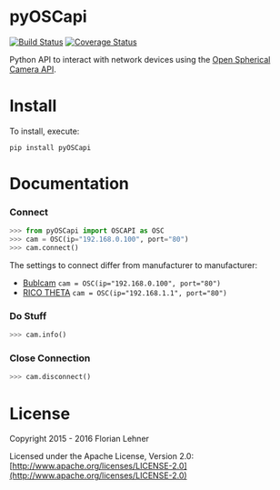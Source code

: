 pyOSCapi
========
[![Build Status](https://api.travis-ci.org/florianl/pyOSCapi.svg?branch=master)](https://travis-ci.org/florianl/pyOSCapi) [![Coverage Status](https://coveralls.io/repos/florianl/pyOSCapi/badge.svg?branch=master&service=github)](https://coveralls.io/github/florianl/pyOSCapi?branch=master)

Python API to interact with network devices using the [Open Spherical Camera API](https://developers.google.com/streetview/open-spherical-camera/).

Install
=======

To install, execute:

```
pip install pyOSCapi
```

Documentation
=============

### Connect
```python
>>> from pyOSCapi import OSCAPI as OSC
>>> cam = OSC(ip="192.168.0.100", port="80")
>>> cam.connect()
```
The settings to connect differ from manufacturer to manufacturer:

* [Bublcam](http://bublcam.com/) `cam = OSC(ip="192.168.0.100", port="80")`
* [RICO THETA](https://theta360.com)  `cam = OSC(ip="192.168.1.1", port="80")`

### Do Stuff
```python
>>> cam.info()
```
### Close Connection
```python
>>> cam.disconnect()
```

License
=======

Copyright 2015 - 2016 Florian Lehner

Licensed under the Apache License, Version 2.0: [http://www.apache.org/licenses/LICENSE-2.0](http://www.apache.org/licenses/LICENSE-2.0)
